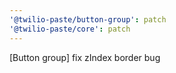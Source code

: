 ```yaml
---
'@twilio-paste/button-group': patch
'@twilio-paste/core': patch
---
```


[Button group] fix zIndex border bug
